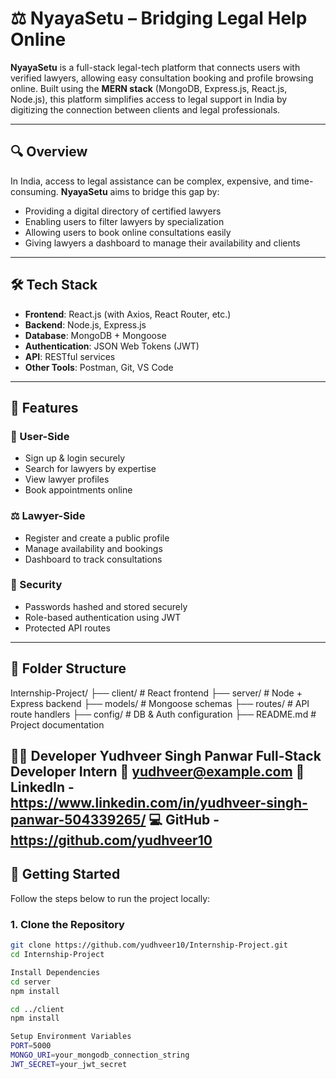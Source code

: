 # ⚖️ NyayaSetu – Bridging Legal Help Online

**NyayaSetu** is a full-stack legal-tech platform that connects users with verified lawyers, allowing easy consultation booking and profile browsing online. Built using the **MERN stack** (MongoDB, Express.js, React.js, Node.js), this platform simplifies access to legal support in India by digitizing the connection between clients and legal professionals.

---

## 🔍 Overview

In India, access to legal assistance can be complex, expensive, and time-consuming. **NyayaSetu** aims to bridge this gap by:
- Providing a digital directory of certified lawyers
- Enabling users to filter lawyers by specialization
- Allowing users to book online consultations easily
- Giving lawyers a dashboard to manage their availability and clients

---

## 🛠️ Tech Stack

- **Frontend**: React.js (with Axios, React Router, etc.)
- **Backend**: Node.js, Express.js
- **Database**: MongoDB + Mongoose
- **Authentication**: JSON Web Tokens (JWT)
- **API**: RESTful services
- **Other Tools**: Postman, Git, VS Code

---

## 🌟 Features

### 👥 User-Side
- Sign up & login securely
- Search for lawyers by expertise
- View lawyer profiles
- Book appointments online

### ⚖️ Lawyer-Side
- Register and create a public profile
- Manage availability and bookings
- Dashboard to track consultations

### 🔐 Security
- Passwords hashed and stored securely
- Role-based authentication using JWT
- Protected API routes

---

## 📁 Folder Structure
Internship-Project/
├── client/ # React frontend
├── server/ # Node + Express backend
├── models/ # Mongoose schemas
├── routes/ # API route handlers
├── config/ # DB & Auth configuration
├── README.md # Project documentation


👨‍💻 Developer
Yudhveer Singh Panwar
Full-Stack Developer Intern
📧 yudhveer@example.com
🔗 LinkedIn - https://www.linkedin.com/in/yudhveer-singh-panwar-504339265/
💻 GitHub - https://github.com/yudhveer10
---

## 🚀 Getting Started

Follow the steps below to run the project locally:

### 1. Clone the Repository

```bash
git clone https://github.com/yudhveer10/Internship-Project.git
cd Internship-Project

Install Dependencies
cd server
npm install

cd ../client
npm install

Setup Environment Variables
PORT=5000
MONGO_URI=your_mongodb_connection_string
JWT_SECRET=your_jwt_secret


